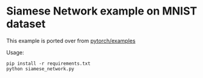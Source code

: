# Siamese Network example on MNIST dataset

This example is ported over from [pytorch/examples](https://github.com/pytorch/examples)

Usage:

```
pip install -r requirements.txt
python siamese_network.py
```
